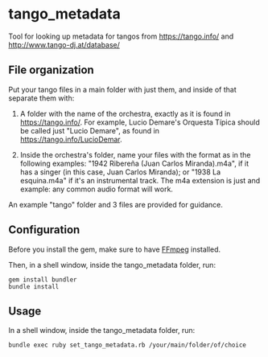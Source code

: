 tango_metadata
==============

Tool for looking up metadata for tangos from https://tango.info/ and http://www.tango-dj.at/database/

File organization
-----------------

Put your tango files in a main folder with just them, and inside of that separate them with:

1. A folder with the name of the orchestra, exactly as it is found in https://tango.info/. For example, Lucio Demare's Orquesta Típica should be called just "Lucio Demare", as found in https://tango.info/LucioDemar.

2. Inside the orchestra's folder, name your files with the format as in the following examples: "1942 Ribereña (Juan Carlos Miranda).m4a", if it has a singer (in this case, Juan Carlos Miranda); or "1938 La esquina.m4a" if it's an instrumental track. The m4a extension is just and example: any common audio format will work.

An example "tango" folder and 3 files are provided for guidance.

Configuration
-----------------

Before you install the gem, make sure to have [FFmpeg](http://www.ffmpeg.org/) installed.

Then, in a shell window, inside the tango_metadata folder, run:

```
gem install bundler
bundle install
```

Usage
-----

In a shell window, inside the tango_metadata folder, run:

```
bundle exec ruby set_tango_metadata.rb /your/main/folder/of/choice
```
